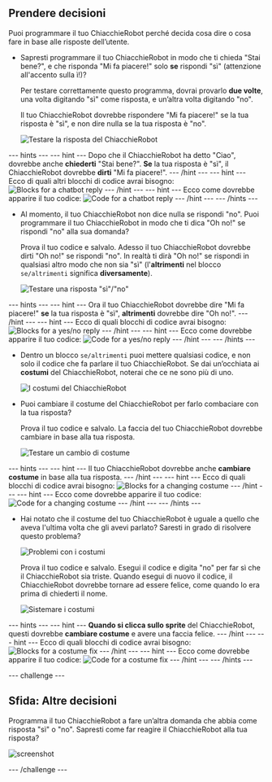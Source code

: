 ## Prendere decisioni

Puoi programmare il tuo ChiacchieRobot perché decida cosa dire o cosa fare in base alle risposte dell’utente.

+ Sapresti programmare il tuo ChiacchieRobot in modo che ti chieda "Stai bene?", e che risponda "Mi fa piacere!" solo **se** rispondi "sì" (attenzione all'accento sulla ì!)?
    
    Per testare correttamente questo programma, dovrai provarlo **due volte**, una volta digitando "sì" come risposta, e un’altra volta digitando "no".
    
    Il tuo ChiacchieRobot dovrebbe rispondere "Mi fa piacere!" se la tua risposta è "sì", e non dire nulla se la tua risposta è "no".
    
    ![Testare la risposta del ChiacchieRobot](images/chatbot-if-test.png)

--- hints --- --- hint --- Dopo che il ChiacchieRobot ha detto "Ciao", dovrebbe anche **chiederti** "Stai bene?". **Se** la tua risposta è "sì", il ChiacchieRobot dovrebbe **dirti** "Mi fa piacere!". --- /hint --- --- hint --- Ecco di quali altri blocchi di codice avrai bisogno: ![Blocks for a chatbot reply](images/chatbot-if-blocks.png) --- /hint --- --- hint --- Ecco come dovrebbe apparire il tuo codice: ![Code for a chatbot reply](images/chatbot-if-code.png) --- /hint --- --- /hints ---

+ Al momento, il tuo ChiacchieRobot non dice nulla se rispondi "no". Puoi programmare il tuo ChiacchieRobot in modo che ti dica "Oh no!" se rispondi "no" alla sua domanda?
    
    Prova il tuo codice e salvalo. Adesso il tuo ChiacchieRobot dovrebbe dirti "Oh no!" se rispondi "no". In realtà ti dirà "Oh no!" se rispondi in qualsiasi altro modo che non sia "sì" (l'**altrimenti** nel blocco `se/altrimenti` significa **diversamente**).
    
    ![Testare una risposta "sì"/"no"](images/chatbot-if-else-test.png)

--- hints --- --- hint --- Ora il tuo ChiacchieRobot dovrebbe dire "Mi fa piacere!" **se** la tua risposta è "sì", **altrimenti** dovrebbe dire "Oh no!". --- /hint --- --- hint --- Ecco di quali blocchi di codice avrai bisogno: ![Blocks for a yes/no reply](images/chatbot-if-else-blocks.png) --- /hint --- --- hint --- Ecco come dovrebbe apparire il tuo codice: ![Code for a yes/no reply](images/chatbot-if-else-code.png) --- /hint --- --- /hints ---

+ Dentro un blocco `se/altrimenti` puoi mettere qualsiasi codice, e non solo il codice che fa parlare il tuo ChiacchieRobot. Se dai un’occhiata ai **costumi** del ChiacchieRobot, noterai che ce ne sono più di uno.
    
    ![I costumi del ChiacchieRobot](images/chatbot-costume-view.png)

+ Puoi cambiare il costume del ChiacchieRobot per farlo combaciare con la tua risposta?
    
    Prova il tuo codice e salvalo. La faccia del tuo ChiacchieRobot dovrebbe cambiare in base alla tua risposta.
    
    ![Testare un cambio di costume](images/chatbot-costume-test.png)

--- hints --- --- hint --- Il tuo ChiacchieRobot dovrebbe anche **cambiare costume** in base alla tua risposta. --- /hint --- --- hint --- Ecco di quali blocchi di codice avrai bisogno: ![Blocks for a changing costume](images/chatbot-costume-blocks.png) --- /hint --- --- hint --- Ecco come dovrebbe apparire il tuo codice: ![Code for a changing costume](images/chatbot-costume-code.png) --- /hint --- --- /hints ---

+ Hai notato che il costume del tuo ChiacchieRobot è uguale a quello che aveva l'ultima volta che gli avevi parlato? Saresti in grado di risolvere questo problema?
    
    ![Problemi con i costumi](images/chatbot-costume-bug-test.png)
    
    Prova il tuo codice e salvalo. Esegui il codice e digita "no" per far sì che il ChiacchieRobot sia triste. Quando esegui di nuovo il codice, il ChiacchieRobot dovrebbe tornare ad essere felice, come quando lo era prima di chiederti il nome.
    
    ![Sistemare i costumi](images/chatbot-costume-fix-test.png)

--- hints --- --- hint --- **Quando si clicca sullo sprite** del ChiacchieRobot, questi dovrebbe **cambiare costume** e avere una faccia felice. --- /hint --- --- hint --- Ecco di quali blocchi di codice avrai bisogno: ![Blocks for a costume fix](images/chatbot-costume-fix-blocks.png) --- /hint --- --- hint --- Ecco come dovrebbe apparire il tuo codice: ![Code for a costume fix](images/chatbot-costume-fix-code.png) --- /hint --- --- /hints ---

--- challenge ---

## Sfida: Altre decisioni

Programma il tuo ChiacchieRobot a fare un’altra domanda che abbia come risposta "sì" o "no". Sapresti come far reagire il ChiacchieRobot alla tua risposta?

![screenshot](images/chatbot-joke.png) 

--- /challenge ---
